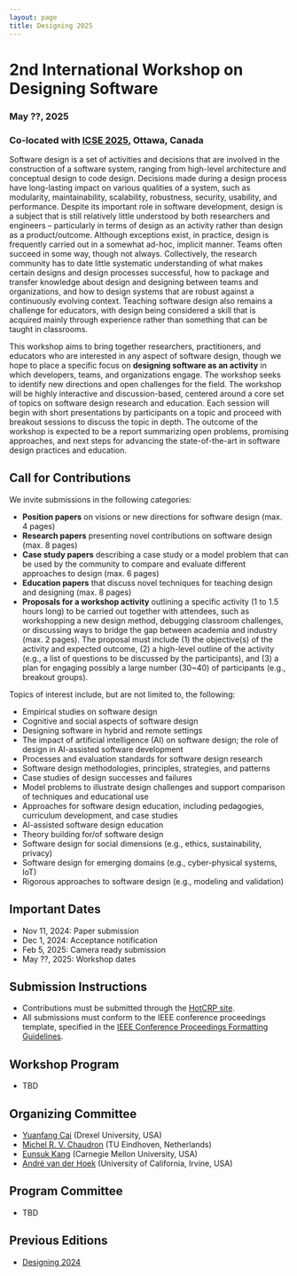 ```yaml
---
layout: page
title: Designing 2025
---
```


# 2nd International Workshop on Designing Software
### May ??, 2025
### Co-located with [ICSE 2025](https://conf.researchr.org/home/icse-2025), Ottawa, Canada

Software design is a set of activities and decisions that are involved in the construction of a software system, ranging from high-level architecture and conceptual design to code design. Decisions made during a design process have long-lasting impact on various qualities of a system, such as modularity, maintainability, scalability, robustness, security, usability, and performance. Despite its important role in software development, design is a subject that is still relatively little understood by both researchers and engineers – particularly in terms of design as an activity rather than design as a product/outcome. Although exceptions exist, in practice, design is frequently carried out in a somewhat ad-hoc, implicit manner. Teams often succeed in some way, though not always. Collectively, the research community has to date little systematic understanding of what makes certain designs and design processes successful, how to package and transfer knowledge about design and designing between teams and organizations, and how to design systems that are robust against a continuously evolving context. Teaching software design also remains a challenge for educators, with design being considered a skill that is acquired mainly through experience rather than something that can be taught in classrooms. 

This workshop aims to bring together researchers, practitioners, and educators who are interested in any aspect of software design, though we hope to place a specific focus on **designing software as an activity** in which developers, teams, and organizations engage. The workshop seeks to identify new directions and open challenges for the field. The workshop will be highly interactive and discussion-based, centered around a core set of topics on software design research and education. Each session will begin with short presentations by participants on a topic and proceed with breakout sessions to discuss the topic in depth. The outcome of the workshop is expected to be a report summarizing open problems, promising approaches, and next steps for advancing the state-of-the-art in software design practices and education.

## Call for Contributions

We invite submissions in the following categories: 
- **Position papers** on visions or new directions for software design (max. 4 pages)
- **Research papers** presenting novel contributions on software design (max. 8 pages)
- **Case study papers** describing a case study or a model problem that can be used by the community to compare and evaluate different approaches to design (max. 6 pages)
- **Education papers** that discuss novel techniques for teaching design and designing (max. 8 pages)
- **Proposals for a workshop activity** outlining a specific activity (1 to 1.5 hours long) to be carried out together with attendees, such as workshopping a new design method, debugging classroom challenges, or discussing ways to bridge the gap between academia and industry (max. 2 pages). The proposal must include (1) the objective(s) of the activity and expected outcome, (2) a high-level outline of the activity (e.g., a list of questions to be discussed by the participants), and (3) a plan for engaging possibly a large number (30~40) of participants (e.g., breakout groups).

Topics of interest include, but are not limited to, the following:
- Empirical studies on software design
- Cognitive and social aspects of software design
- Designing software in hybrid and remote settings
- The impact of artificial intelligence (AI) on software design; the role of design in AI-assisted software development
- Processes and evaluation standards for software design research
- Software design methodologies, principles, strategies, and patterns
- Case studies of design successes and failures
- Model problems to illustrate design challenges and support comparison of techniques and educational use
- Approaches for software design education, including pedagogies, curriculum development, and case studies
- AI-assisted software design education
- Theory building for/of software design
- Software design for social dimensions (e.g., ethics, sustainability, privacy)
- Software design for emerging domains (e.g., cyber-physical systems, IoT)
- Rigorous approaches to software design (e.g., modeling and validation)

## Important Dates

- Nov 11, 2024: Paper submission
- Dec 1, 2024: Acceptance notification
- Feb 5, 2025: Camera ready submission
- May ??, 2025: Workshop dates

## Submission Instructions

- Contributions must be submitted through the [HotCRP site](https://designing2025.hotcrp.com/).
- All submissions must conform to the IEEE conference proceedings template, specified in the [IEEE Conference
Proceedings Formatting Guidelines](https://www.ieee.org/conferences/publishing/templates.html). 

## Workshop Program

- TBD

## Organizing Committee

- [Yuanfang Cai](https://www.cs.drexel.edu/~yfcai/) (Drexel University, USA)
- [Michel R. V. Chaudron](https://research.tue.nl/en/persons/michel-rv-chaudron) (TU Eindhoven, Netherlands)
- [Eunsuk Kang](https://eskang.github.io/) (Carnegie Mellon University, USA)
- [André van der Hoek](https://www.ics.uci.edu/~andre/) (University of California, Irvine, USA)

## Program Committee

- TBD

## Previous Editions

- [Designing 2024](https://designing2024.github.io/)

